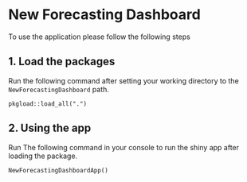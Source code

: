 # New Forecasting Dashboard

To use the application please follow the following steps

## 1. Load the packages
Run the following command after setting your working directory to the `NewForecastingDashboard` path.
```
pkgload::load_all(".")
``` 

## 2. Using the app
Run The following command in your console to run the shiny app after loading the package. 
```
NewForecastingDashboardApp()
```
